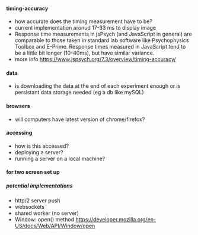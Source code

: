 #### timing-accuracy

- how accurate does the timing measurement have to be?
- current implementation aronud 17-33 ms to display image
- Response time measurements in jsPsych (and JavaScript in general) are comparable to those taken in standard lab software like Psychophysics Toolbox and E-Prime. Response times measured in JavaScript tend to be a little bit longer (10-40ms), but have similar variance.
- more info https://www.jspsych.org/7.3/overview/timing-accuracy/

#### data

- is downloading the data at the end of each experiment enough or is persistant data storage needed (eg a db like mySQL)

#### browsers

- will computers have latest version of chrome/firefox?

#### accessing

- how is this accessed?
- deploying a server?
- running a server on a local machine?

#### for two screen set up

##### potential implementations

- http/2 server push
- websockets
- shared worker (no server)
- Window: open() method https://developer.mozilla.org/en-US/docs/Web/API/Window/open
